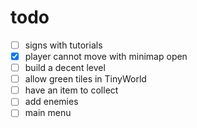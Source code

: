 # todo

- [ ] signs with tutorials
- [x] player cannot move with minimap open
- [ ] build a decent level
- [ ] allow green tiles in TinyWorld
- [ ] have an item to collect
- [ ] add enemies
- [ ] main menu

